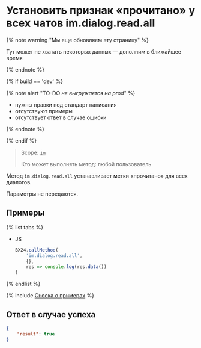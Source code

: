 # Установить признак «прочитано» у всех чатов im.dialog.read.all

{% note warning "Мы еще обновляем эту страницу" %}

Тут может не хватать некоторых данных — дополним в ближайшее время

{% endnote %}

{% if build == 'dev' %}

{% note alert "TO-DO _не выгружается на prod_" %}

- нужны правки под стандарт написания
- отсутствуют примеры
- отсутствует ответ в случае ошибки

{% endnote %}

{% endif %}

> Scope: [`im`](../../scopes/permissions.md)
>
> Кто может выполнять метод: любой пользователь

Метод `im.dialog.read.all` устанавливает метки «прочитано» для всех диалогов.

Параметры не передаются.

## Примеры

{% list tabs %}

- JS

    ```js
    BX24.callMethod(
        'im.dialog.read.all',
        {},
        res => console.log(res.data())
    )
    ```

{% endlist %}

{% include [Сноска о примерах](../../../_includes/examples.md) %}

## Ответ в случае успеха

```json
{
    "result": true
}
```

